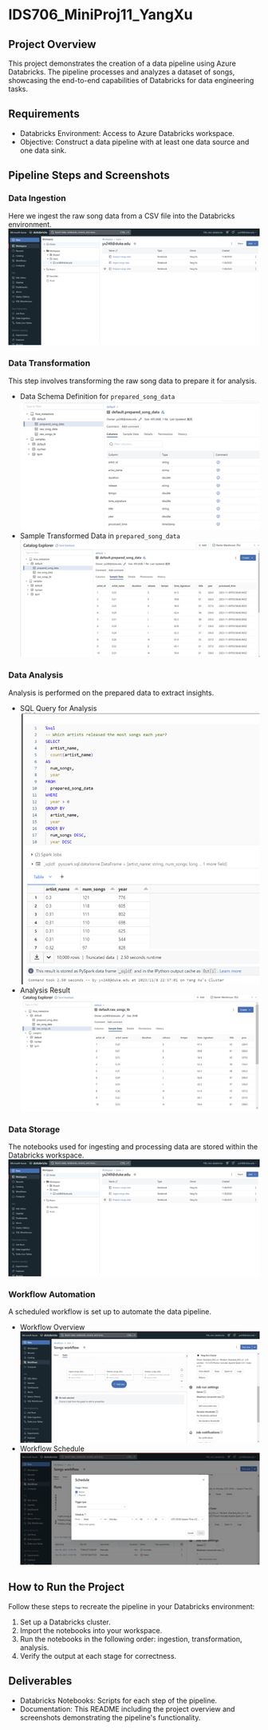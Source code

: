 # IDS706_MiniProj11_YangXu

## Project Overview

This project demonstrates the creation of a data pipeline using Azure Databricks. The pipeline processes and analyzes a dataset of songs, showcasing the end-to-end capabilities of Databricks for data engineering tasks.

## Requirements

- Databricks Environment: Access to Azure Databricks workspace.
- Objective: Construct a data pipeline with at least one data source and one data sink.

## Pipeline Steps and Screenshots

### Data Ingestion
Here we ingest the raw song data from a CSV file into the Databricks environment.
![Data Ingestion](notebook_storage.png)

### Data Transformation
This step involves transforming the raw song data to prepare it for analysis.
- Data Schema Definition for `prepared_song_data`
![Data Schema Definition](default.prepared_song_data_columns.png)
- Sample Transformed Data in `prepared_song_data`
![Sample Transformed Data](default.prepared_song_data_data.png)

### Data Analysis
Analysis is performed on the prepared data to extract insights.
- SQL Query for Analysis
![SQL Query for Analysis](analyze_result.png)
- Analysis Result
![Analysis Result](default.raw_songs_tb_data.png)

### Data Storage
The notebooks used for ingesting and processing data are stored within the Databricks workspace.
![Notebook Storage](notebook_storage.png)

### Workflow Automation
A scheduled workflow is set up to automate the data pipeline.
- Workflow Overview
![Workflow Overview](workflow.png)
- Workflow Schedule
![Workflow Schedule](trigger.png)

## How to Run the Project

Follow these steps to recreate the pipeline in your Databricks environment:
1. Set up a Databricks cluster.
2. Import the notebooks into your workspace.
3. Run the notebooks in the following order: ingestion, transformation, analysis.
4. Verify the output at each stage for correctness.

## Deliverables

- Databricks Notebooks: Scripts for each step of the pipeline.
- Documentation: This README including the project overview and screenshots demonstrating the pipeline's functionality.

